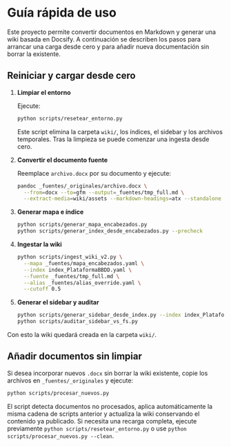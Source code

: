 # Guía rápida de uso

Este proyecto permite convertir documentos en Markdown y generar una wiki basada en Docsify. A continuación se describen los pasos para arrancar una carga desde cero y para añadir nueva documentación sin borrar la existente.

## Reiniciar y cargar desde cero

1. **Limpiar el entorno**

   Ejecute:

   ```bash
   python scripts/resetear_entorno.py
   ```

   Este script elimina la carpeta `wiki/`, los índices, el sidebar y los archivos temporales. Tras la limpieza se puede comenzar una ingesta desde cero.

2. **Convertir el documento fuente**

   Reemplace `archivo.docx` por su documento y ejecute:

   ```bash
   pandoc _fuentes/_originales/archivo.docx \
     --from=docx --to=gfm --output=_fuentes/tmp_full.md \
     --extract-media=wiki/assets --markdown-headings=atx --standalone --wrap=none
   ```

3. **Generar mapa e índice**

   ```bash
   python scripts/generar_mapa_encabezados.py
   python scripts/generar_index_desde_encabezados.py --precheck
   ```

4. **Ingestar la wiki**

   ```bash
   python scripts/ingest_wiki_v2.py \
     --mapa _fuentes/mapa_encabezados.yaml \
     --index index_PlataformaBBDD.yaml \
     --fuente _fuentes/tmp_full.md \
     --alias _fuentes/alias_override.yaml \
     --cutoff 0.5
   ```

5. **Generar el sidebar y auditar**

   ```bash
   python scripts/generar_sidebar_desde_index.py --index index_PlataformaBBDD.yaml --out _sidebar.md
   python scripts/auditar_sidebar_vs_fs.py
   ```

Con esto la wiki quedará creada en la carpeta `wiki/`.

## Añadir documentos sin limpiar

Si desea incorporar nuevos `.docx` sin borrar la wiki existente, copie los archivos en `_fuentes/_originales` y ejecute:

```bash
python scripts/procesar_nuevos.py
```

El script detecta documentos no procesados, aplica automáticamente la misma cadena de scripts anterior y actualiza la wiki conservando el contenido ya publicado.
Si necesita una recarga completa, ejecute previamente `python scripts/resetear_entorno.py` o use `python scripts/procesar_nuevos.py --clean`.

